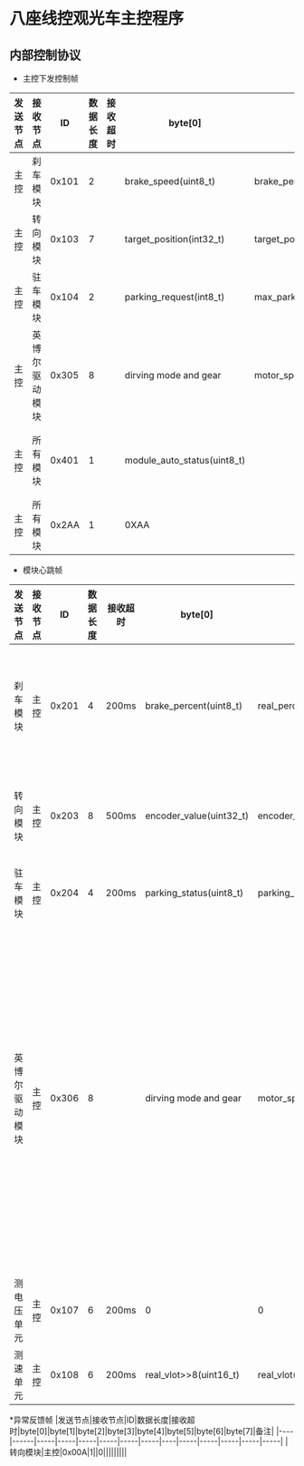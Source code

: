 八座线控观光车主控程序
========================
内部控制协议
------------------------
* 主控下发控制帧

|发送节点|接收节点|ID|数据长度|接收超时|byte[0]|byte[1]|byte[2]|byte[3]|byte[4]|byte[5]|byte[6]|byte[7]|备注|
|----|------|-----|-----|-----|-----|-----|-----|----|-----|-----|-----|-----|-----|
|主控|刹车模块|0x101|2||brake_speed(uint8_t)|brake_percent(uint8_t)|||||||||
|主控|转向模块|0x103|7||target_position(int32_t)|target_position>>8(int32_t)|target_position>>16(int32_t)|target_position>>24(int32_t)|steering_zero_point(uint16_t)|steering_zero_point>>8(uint16_t)|max_steering_speed(uint8_t)|||
|主控|驻车模块|0x104|2||parking_request(int8_t)|max_parking_current(int8_t)|||||||||
|主控|英博尔驱动模块|0x305|8||dirving mode and gear|motor_speed>>8(uint16_t)|motor_speed(uint16_t)|driving_acc(uint8_t)|dirving_dec(uint8_t)|0|0|data_checksums|byte0[0:2]mode:<br>0-manu_mode,<br>1-auto_mode<br>byte0[3:5]gear:<br>0-P_Gear,<br>1-N_Gear,<br>2-D_gear,<br>3-R_Gear|
|主控|所有模块|0x401|1||module_auto_status(uint8_t)||||||||bit[0]:braking bit[1]:parking bit[2]:steering bit[3]:driving bit[4]:gear bit[5]:light |
|主控|所有模块|0x2AA|1||0XAA||||||||该帧用于当转向发送人工干预信息后，主控发送的应答信号|

* 模块心跳帧

|发送节点|接收节点|ID|数据长度|接收超时|byte[0]|byte[1]|byte[2]|byte[3]|byte[4]|byte[5]|byte[6]|byte[7]|备注|
|----|------|-----|-----|-----|-----|-----|-----|----|-----|-----|-----|-----|-----|
|刹车模块|主控|0x201|4|200ms|brake_percent(uint8_t)|real_percent(uint8_t)|auto_driver_flag(uint8_t)|error_flag(uint8_t)|||||error_flag[0:3]:<br>bit[0]-电机过流错误<br>bit[1]-光电传感器错误<br>bit[2]-电机编码器错误<br>bit[3]-驱动错误|
|转向模块|主控|0x203|8|500ms|encoder_value(uint32_t)|encoder_value>>8(uint32_t)|encoder_value>>16(uint32_t)|encoder_value>>24(uint32_t)|steering_speed(int16_t)|steering_speed>>8(int16_t)|error_flag|auto_driver_flag|error_flag[0:2]:<br>bit[0]-扭矩传感器自检错误<br>bit[1]-编码器错误<br>bit[2]-电机过流错误|
|驻车模块|主控|0x204|4|200ms|parking_status(uint8_t)|parking_request(uint8_t)|real_current(uint8_t)|error_flag(uint8_t)|||||error_flag[0:3]:<br>bit[0]-电机过流错误<br>|
|英博尔驱动模块|主控|0x306|8||dirving mode and gear|motor_speed>>8(uint16_t)|motor_speed(uint16_t)|driving_acc(uint8_t)|dirving_dec(uint8_t)|motor_temp|error_flag|data_checksums|error_flag:<br>0x2-预充电故障(上电预充不正常),<br>0x3-过流故障<br>0x4-MCU过温故障,<br>0x5-主接触器丢失,<br>0x6-电流传感器故障,<br>0x7-编码器器故障<br>0x8-CAN通讯故障,<br>0x9-母线欠压故障,<br>0xa-母线过压故障,<br>0xb-电机过温故障,<br>0xc-EEPROM读写故障,<br>0xd加速器故障,<br>0xf-电机堵转故障|
|测电压单元|主控|0x107|6|200ms|0|0|real_speed>>8(int16_t)|real_speed(int16_t)|||||单位：cm/s|
|测速单元|主控|0x108|6|200ms|real_vlot>>8(uint16_t)|real_vlot(uint16_t)|0|0|||||单位：V|

*异常反馈帧
|发送节点|接收节点|ID|数据长度|接收超时|byte[0]|byte[1]|byte[2]|byte[3]|byte[4]|byte[5]|byte[6]|byte[7]|备注|
|----|------|-----|-----|-----|-----|-----|-----|----|-----|-----|-----|-----|-----|
|转向模块|主控|0x00A|1||0|||||||||
